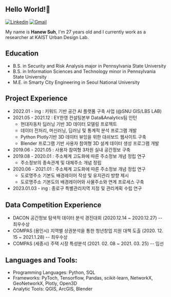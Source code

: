 ## Hello World!:wave:

[![Linkedin](https://img.shields.io/badge/-LinkedIn-blue?style=flat&logo=Linkedin&logoColor=white)](https://www.linkedin.com/in/hanew-suh-298ba7166/)
[![Gmail](https://img.shields.io/badge/-Gmail-c14438?style=flat&logo=Gmail&logoColor=white)](mailto:hanewsuh@gmail.com)


My name is **Hanew Suh**, I'm 27 years old and I currently work as a researcher at KAIST Urban Design Lab.

## Education 
- B.S. in Security and Risk Analysis major in Pennsylvania State University
- B.S. in Information Sciences and Technology minor in Pennsylvania State University 
- M.E. in Smarty City Engineering in Seoul National University 

## Project Experience
- 2022.01 - ing : 키워드 기반 공간 AI 플랫폼 구축 사업 (@SNU GIS/LBS LAB) 
- 2021.05 - 2021.12 : EY한영 컨설팅본부 Data&Analytics팀 인턴
  - 현대자동차 딥러닝 기반 3D 데이터 모델링 프로젝트
  - 데이터 전처리, 머신러닝, 딥러닝 및 통계적 분석 프로그램 개발
  - Python Plotly기반 3D 데이터 뷰잉을 위한 대쉬보드 웹사이트 구축
  - Blender 프로그램 기반 사용자 참여형 3D 설계 데이터 생성 프로그램 개발
- 2019.06 - 2021.05 : 사용자 참여형 3차원 실내 공간정보 구축
- 2019.08 - 2020.01 : 주소체계 고도화에 따른 주소정보 개념 정립 연구
  - 주소정보의 종속관계 및 대체주소 개념 정립
- 2020.06 - 2021.01 : 주소체계 고도화에 따른 주소정보 개념 정립 연구
  - 도로명주소 기본도 배경레이어 작성 및 유지관리 방향 제시 
  - 도로명주소 기본도의 배경레이어와 사물주소와 연계 프로세스 구축
- 2023.01.03 - ing : 종로구 특별관리지역 지정 및 관리계획 수립 연구
  
## Data Competition Experience
- DACON 공간정보 탐색적 데이터 분석 경진대회 (2020.12.14 ~ 2020.12.27) -- 최우수상 
- COMPAS (용인시) 지역별 상권분석을 통한 청년창업 지원 대책 도출 (2020. 12. 15 ~ 2021.1.28) -- 최우수상 
- COMPAS (세종시) 주택 시장 특성분석 (2021. 02. 08 ~ 2021. 03. 25) -- 입선  

## Languages and Tools: 
- Programming Languages: Python, SQL
- Frameworks: PyToch, Tensorflow, Pandas, scikit-learn, NetworkX, GeoNetworkX, Plotly, Open3D
- Analytic Tools: QGIS, ArcGIS, Blender

